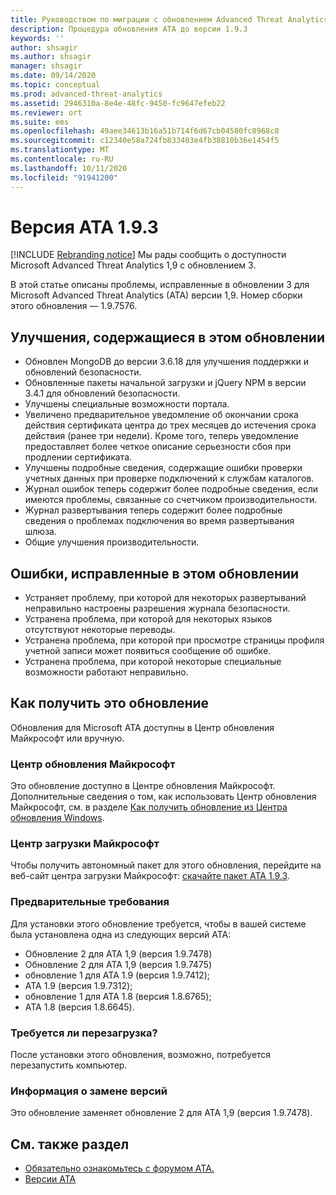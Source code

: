 ```yaml
---
title: Руководством по миграции с обновлением Advanced Threat Analytics в 1.9.3
description: Процедура обновления ATA до версии 1.9.3
keywords: ''
author: shsagir
ms.author: shsagir
manager: shsagir
ms.date: 09/14/2020
ms.topic: conceptual
ms.prod: advanced-threat-analytics
ms.assetid: 2946310a-8e4e-48fc-9450-fc9647efeb22
ms.reviewer: ort
ms.suite: ems
ms.openlocfilehash: 49aee34613b16a51b714f6d67cb04580fc8968c8
ms.sourcegitcommit: c12340e58a724fb833403e4fb38810b36e1454f5
ms.translationtype: MT
ms.contentlocale: ru-RU
ms.lasthandoff: 10/11/2020
ms.locfileid: "91941200"
---
```

# <a name="ata-version-193"></a>Версия ATA 1.9.3

[!INCLUDE [Rebranding notice](includes/rebranding.md)]
Мы рады сообщить о доступности Microsoft Advanced Threat Analytics 1,9 с обновлением 3.

В этой статье описаны проблемы, исправленные в обновлении 3 для Microsoft Advanced Threat Analytics (ATA) версии 1,9. Номер сборки этого обновления — 1.9.7576.

## <a name="improvements-included-in-this-update"></a>Улучшения, содержащиеся в этом обновлении

- Обновлен MongoDB до версии 3.6.18 для улучшения поддержки и обновлений безопасности.
- Обновленные пакеты начальной загрузки и jQuery NPM в версии 3.4.1 для обновлений безопасности.
- Улучшены специальные возможности портала.
- Увеличено предварительное уведомление об окончании срока действия сертификата центра до трех месяцев до истечения срока действия (ранее три недели). Кроме того, теперь уведомление предоставляет более четкое описание серьезности сбоя при продлении сертификата.
- Улучшены подробные сведения, содержащие ошибки проверки учетных данных при проверке подключений к службам каталогов.
- Журнал ошибок теперь содержит более подробные сведения, если имеются проблемы, связанные со счетчиком производительности.
- Журнал развертывания теперь содержит более подробные сведения о проблемах подключения во время развертывания шлюза.
- Общие улучшения производительности.

## <a name="fixed-issues-included-in-this-update"></a>Ошибки, исправленные в этом обновлении

- Устраняет проблему, при которой для некоторых развертываний неправильно настроены разрешения журнала безопасности.
- Устранена проблема, при которой для некоторых языков отсутствуют некоторые переводы.
- Устранена проблема, при которой при просмотре страницы профиля учетной записи может появиться сообщение об ошибке.
- Устранена проблема, при которой некоторые специальные возможности работают неправильно.

## <a name="how-to-get-this-update"></a>Как получить это обновление

Обновления для Microsoft ATA доступны в Центр обновления Майкрософт или вручную.

### <a name="microsoft-update"></a>Центр обновления Майкрософт

Это обновление доступно в Центре обновления Майкрософт. Дополнительные сведения о том, как использовать Центр обновления Майкрософт, см. в разделе [Как получить обновление из Центра обновления Windows](https://support.microsoft.com/help/3067639).

### <a name="microsoft-download-center"></a>Центр загрузки Майкрософт

Чтобы получить автономный пакет для этого обновления, перейдите на веб-сайт центра загрузки Майкрософт: [скачайте пакет ATA 1.9.3](https://www.microsoft.com/download/details.aspx?id=56725).

### <a name="prerequisites"></a>Предварительные требования

Для установки этого обновление требуется, чтобы в вашей системе была установлена одна из следующих версий ATA:

- Обновление 2 для ATA 1,9 (версия 1.9.7478)
- Обновление 2 для ATA 1,9 (версия 1.9.7475)
- обновление 1 для ATA 1.9 (версия 1.9.7412);
- ATA 1.9 (версия 1.9.7312);
- обновление 1 для ATA 1.8 (версия 1.8.6765);
- ATA 1.8 (версия 1.8.6645).

### <a name="restart-requirement"></a>Требуется ли перезагрузка?

После установки этого обновления, возможно, потребуется перезапустить компьютер.

### <a name="update-replacement-information"></a>Информация о замене версий

Это обновление заменяет обновление 2 для ATA 1,9 (версия 1.9.7478).

## <a name="see-also"></a>См. также раздел

- [Обязательно ознакомьтесь с форумом ATA.](https://social.technet.microsoft.com/Forums/security/home?forum=mata)
- [Версии ATA](ata-versions.md)
